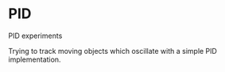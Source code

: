 # PID
PID experiments

Trying to track moving objects which oscillate with a simple PID implementation. 
